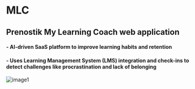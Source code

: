 # MLC
## Prenostik My Learning Coach web application
#### - AI-driven SaaS platform to improve learning habits and retention
#### - Uses Learning Management System (LMS) integration and check-ins to detect challenges like procrastination and lack of belonging

![image1](https://github.com/user-attachments/assets/1970467c-1ad7-4eb8-a1d7-5603e2631560)
